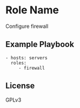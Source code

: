 Role Name
=========

Configure firewall


Example Playbook
----------------

    - hosts: servers
      roles:
         - firewall

License
-------

GPLv3
